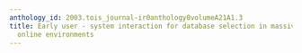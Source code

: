 ```yaml
---
anthology_id: 2003.tois_journal-ir0anthology0volumeA21A1.3
title: Early user - system interaction for database selection in massive domain-specific
  online environments
---
```


